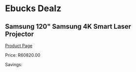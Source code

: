 
# Ebucks Dealz
## Samsung 120" Samsung 4K Smart Laser Projector
[Product Page](https://www.ebucks.com/web/shop/productSelected.do?prodId=1210255837&catId=365589006)

Price: R60820.00

Savings: 


	